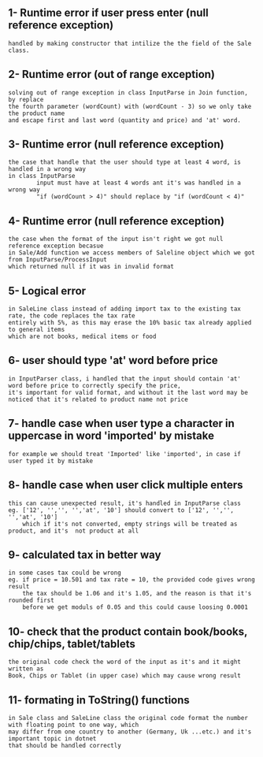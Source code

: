 ## 1- Runtime error if user press enter (null reference exception)
    handled by making constructor that intilize the the field of the Sale class.
## 2- Runtime error (out of range exception)
    solving out of range exception in class InputParse in Join function, by replace 
    the fourth parameter (wordCount) with (wordCount - 3) so we only take the product name
    and escape first and last word (quantity and price) and 'at' word.
## 3- Runtime error (null reference exception)
    the case that handle that the user should type at least 4 word, is handled in a wrong way
    in class InputParse
            input must have at least 4 words ant it's was handled in a wrong way
            "if (wordCount > 4)" should replace by "if (wordCount < 4)"
## 4- Runtime error (null reference exception)
    the case when the format of the input isn't right we got null reference exception becasue 
    in Sale/Add function we access members of Saleline object which we got from InputParse/ProcessInput 
    which returned null if it was in invalid format
## 5- Logical error 
    in SaleLine class instead of adding import tax to the existing tax rate, the code replaces the tax rate
    entirely with 5%, as this may erase the 10% basic tax already applied to general items
    which are not books, medical items or food
## 6- user should type 'at' word before price
    in InputParser class, i handled that the input should contain 'at' word before price to correctly specify the price, 
    it's important for valid format, and without it the last word may be noticed that it's related to product name not price
## 7- handle case when user type a character in uppercase in word 'imported' by mistake
    for example we should treat 'Imported' like 'imported', in case if user typed it by mistake
## 8- handle case when user click multiple enters 
    this can cause unexpected result, it's handled in InputParse class
    eg. ['12', '','', '','at', '10'] should convert to ['12', '','', '','at', '10']
        which if it's not converted, empty strings will be treated as product, and it's  not product at all
## 9- calculated tax in better way
    in some cases tax could be wrong
    eg. if price = 10.501 and tax rate = 10, the provided code gives wrong result
        the tax should be 1.06 and it's 1.05, and the reason is that it's rounded first 
        before we get moduls of 0.05 and this could cause loosing 0.0001
## 10- check that the product contain book/books, chip/chips, tablet/tablets
    the original code check the word of the input as it's and it might written as
    Book, Chips or Tablet (in upper case) which may cause wrong result
## 11- formating in ToString() functions
    in Sale class and SaleLine class the original code format the number with floating point to one way, which 
    may differ from one country to another (Germany, Uk ...etc.) and it's important topic in dotnet 
    that should be handled correctly

